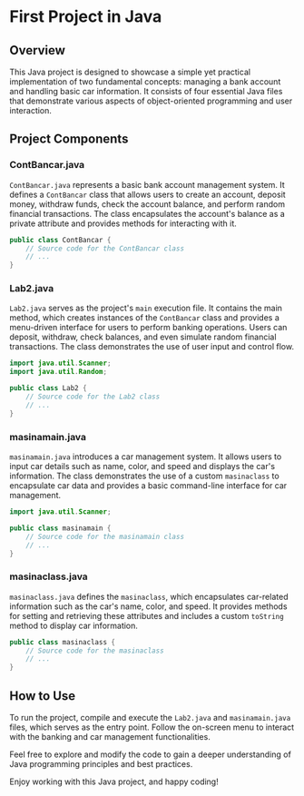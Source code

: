 # First Project in Java
## Overview

This Java project is designed to showcase a simple yet practical implementation of two fundamental concepts: managing a bank account and handling basic car information. It consists of four essential Java files that demonstrate various aspects of object-oriented programming and user interaction.

## Project Components
### ContBancar.java

`ContBancar.java` represents a basic bank account management system. It defines a `ContBancar` class that allows users to create an account, deposit money, withdraw funds, check the account balance, and perform random financial transactions. The class encapsulates the account's balance as a private attribute and provides methods for interacting with it.

```java
public class ContBancar {
    // Source code for the ContBancar class
    // ...
}
```
### Lab2.java

`Lab2.java` serves as the project's `main` execution file. It contains the main method, which creates instances of the `ContBancar` class and provides a menu-driven interface for users to perform banking operations. Users can deposit, withdraw, check balances, and even simulate random financial transactions. The class demonstrates the use of user input and control flow.
```java
import java.util.Scanner;
import java.util.Random;

public class Lab2 {
    // Source code for the Lab2 class
    // ...
}
```
### masinamain.java

`masinamain.java` introduces a car management system. It allows users to input car details such as name, color, and speed and displays the car's information. The class demonstrates the use of a custom `masinaclass` to encapsulate car data and provides a basic command-line interface for car management.
```java
import java.util.Scanner;

public class masinamain {
    // Source code for the masinamain class
    // ...
}
```
### masinaclass.java
`masinaclass.java` defines the `masinaclass`, which encapsulates car-related information such as the car's name, color, and speed. It provides methods for setting and retrieving these attributes and includes a custom `toString` method to display car information.
```java
public class masinaclass {
    // Source code for the masinaclass
    // ...
}
```

## How to Use
To run the project, compile and execute the `Lab2.java` and `masinamain.java` files, which serves as the entry point. Follow the on-screen menu to interact with the banking and car management functionalities.

Feel free to explore and modify the code to gain a deeper understanding of Java programming principles and best practices.

Enjoy working with this Java project, and happy coding!
